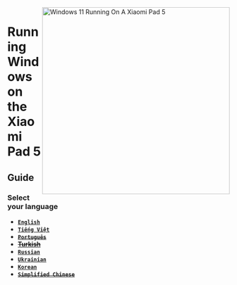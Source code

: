 <img align="right" src="https://raw.githubusercontent.com/erdilS/Port-Windows-11-Xiaomi-Pad-5/main/nabu.png" width="425" alt="Windows 11 Running On A Xiaomi Pad 5">

# Running Windows on the Xiaomi Pad 5

## Guide

### Select your language

- [**`English`**](/README.md)
- [**`Tiếng Việt`**](Vietnamese/README-vi.md)
- ~~[**`Português`**](Portuguese/README-PT.md)~~
- ~~[**Turkish**](Turkish/README-tr.md)~~
- [**`Russian`**](Russian/README-RU.md)
- [**`Ukrainian`**](Ukrainian/README-uk.md)
- [**`Korean`**](Korean/README-KO.md)
- ~~[**`Simplified Chinese`**](https://github.com/erdilS/Port-Windows-11-Xiaomi-Pad-5/blob/main/guide/Simplified%20Chinese/README-CN.md)~~



